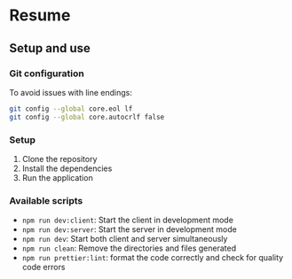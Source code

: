 <!-- README.md -->

# Resume

## Setup and use

### Git configuration

To avoid issues with line endings:

```bash
git config --global core.eol lf
git config --global core.autocrlf false
```

### Setup

1. Clone the repository
2. Install the dependencies
3. Run the application

### Available scripts

- `npm run dev:client`: Start the client in development mode
- `npm run dev:server`: Start the server in development mode
- `npm run dev`: Start both client and server simultaneously
- `npm run clean`: Remove the directories and files generated
- `npm run prettier:lint`: format the code correctly and check for quality code errors

